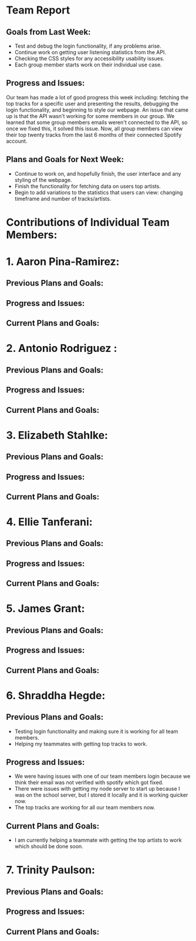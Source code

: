 # Team Report
## Goals from Last Week:
- Test and debug the login functionality, if any problems arise. 
- Continue work on getting user listening statistics from the API.
- Checking the CSS styles for any accessibility usability issues. 
- Each group member starts work on their individual use case.
## Progress and Issues:
Our team has made a lot of good progress this week including: fetching the top tracks for a specific user and presenting the results, debugging the login functionality, and beginning to style our webpage. An issue that came up is that the API wasn't working for some members in our group. We learned that some group members emails weren't connected to the API, so once we fixed this, it solved this issue. Now, all group members can view their top twenty tracks from the last 6 months of their connected Spotify account.
## Plans and Goals for Next Week:
- Continue to work on, and hopefully finish, the user interface and any styling of the webpage.
- Finish the functionality for fetching data on users top artists.
- Begin to add variations to the statistics that users can view: changing timeframe and number of tracks/artists.

# Contributions of Individual Team Members:
# 1. Aaron Pina-Ramirez:
## Previous Plans and Goals:

## Progress and Issues:

## Current Plans and Goals:

# 2. Antonio Rodriguez :
## Previous Plans and Goals:

## Progress and Issues:

## Current Plans and Goals:

# 3. Elizabeth Stahlke:
## Previous Plans and Goals:

## Progress and Issues:

## Current Plans and Goals:

# 4. Ellie Tanferani:
## Previous Plans and Goals:

## Progress and Issues:

## Current Plans and Goals:

# 5. James Grant:
## Previous Plans and Goals:

## Progress and Issues:

## Current Plans and Goals:

# 6. Shraddha Hegde:
## Previous Plans and Goals:
- Testing login functionality and making sure it is working for all team members. 
- Helping my teammates with getting top tracks to work. 

## Progress and Issues:
- We were having issues with one of our team members login because we think their email was not verified with spotify which got fixed.
- There were issues with getting my node server to start up because I was on the school server, but I stored it locally and it is working quicker now. 
- The top tracks are working for all our team members now. 

## Current Plans and Goals:
- I am currently helping a teammate with getting the top artists to work which should be done soon.

# 7. Trinity Paulson:
## Previous Plans and Goals:

## Progress and Issues:

## Current Plans and Goals:

